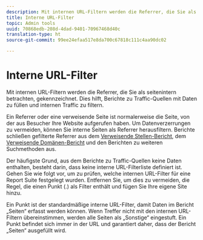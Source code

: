 ```yaml
---
description: Mit internen URL-Filtern werden die Referrer, die Sie als seitenintern betrachten, gekennzeichnet. Dies hilft, Berichte zu Traffic-Quellen mit Daten zu füllen und internen Traffic zu filtern.
title: Interne URL-Filter
topic: Admin tools
uuid: 70868edb-208d-4dad-9401-70967468d40c
translation-type: ht
source-git-commit: 99ee24efaa517e8da700c67818c111c4aa90dc02

---
```



# Interne URL-Filter

Mit internen URL-Filtern werden die Referrer, die Sie als seitenintern betrachten, gekennzeichnet. Dies hilft, Berichte zu Traffic-Quellen mit Daten zu füllen und internen Traffic zu filtern.

Ein Referrer oder eine verweisende Seite ist normalerweise die Seite, von der aus Besucher Ihre Website aufgerufen haben. Um Datenverzerrungen zu vermeiden, können Sie interne Seiten als Referrer herausfiltern. Berichte schließen gefilterte Referrer aus dem [Verweisende Stellen-Bericht](/help/components/c-variables/dimensionslist/reports-referrers.md), dem [Verweisende Domänen-Bericht](/help/components/c-variables/dimensionslist/reports-referring-domains.md) und den Berichten zu weiteren Suchmethoden aus.

Der häufigste Grund, aus dem Berichte zu Traffic-Quellen keine Daten enthalten, besteht darin, dass keine interne URL-Filterliste definiert ist. Gehen Sie wie folgt vor, um zu prüfen, welche internen URL-Filter für eine Report Suite festgelegt wurden. Entfernen Sie, um dies zu vermeiden, die Regel, die einen Punkt (.) als Filter enthält und fügen Sie Ihre eigene Site hinzu.

Ein Punkt ist der standardmäßige interne URL-Filter, damit Daten im Bericht „Seiten“ erfasst werden können. Wenn Treffer nicht mit den internen URL-Filtern übereinstimmen, werden alle Seiten als „Sonstige“ eingestuft. Ein Punkt befindet sich immer in der URL und garantiert daher, dass der Bericht „Seiten“ ausgefüllt wird.

